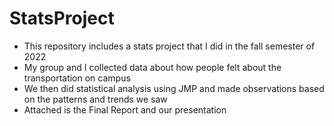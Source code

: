 # StatsProject
* This repository includes a stats project that I did in the fall semester of 2022
* My group and I collected data about how people felt about the transportation on campus
* We then did statistical analysis using JMP and made observations based on the patterns and trends we saw
* Attached is the Final Report and our presentation

